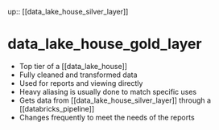 up:: [[data_lake_house_silver_layer]]

# data_lake_house_gold_layer

- Top tier of a [[data_lake_house]]
- Fully cleaned and transformed data
- Used for reports and viewing directly
- Heavy aliasing is usually done to match specific uses
- Gets data from [[data_lake_house_silver_layer]] through a [[databricks_pipeline]]
- Changes frequently to meet the needs of the reports
